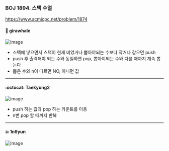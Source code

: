 ### BOJ 1894. 스택 수열
https://www.acmicpc.net/problem/1874

#### :whale: girawhale

![image](https://user-images.githubusercontent.com/48428699/91387431-3fa54b80-e870-11ea-9d7b-4f24cec39f28.png)

- 스택에 넣으면서 스택이 현재 비었거나 뽑아야되는 수보다 작거나 같으면 push
- push 후 출력해야 되는 수와 동일하면 pop, 뽑아야되는 수와 다를 때까지 계속 뽑는다
- 뽑은 수와 n이 다르면 NO, 아니면 값 


---

#### :octocat: Taekyung2
![image](https://user-images.githubusercontent.com/37056992/91516811-5e1a4e00-e927-11ea-9538-43436af6962e.png)

- push 하는 값과 pop 하는 카운트를 이용
- n번 pop 할 때까지 반복


---

#### :boom: 1n9yun
![image](https://user-images.githubusercontent.com/38209225/91534539-a5ff9c00-e94c-11ea-95c2-161893184fb4.png)


